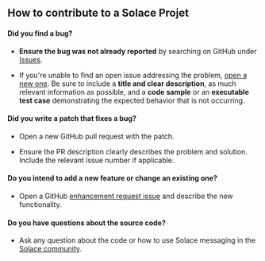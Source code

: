 ## How to contribute to a Solace Projet

#### **Did you find a bug?**

* **Ensure the bug was not already reported** by searching on GitHub under [Issues](https://github.com/SolaceServices/sempv2-interface/issues).

* If you're unable to find an open issue addressing the problem, [open a new one](https://github.com/SolaceServices/sempv2-interface/issues/new). Be sure to include a **title and clear description**, as much relevant information as possible, and a **code sample** or an **executable test case** demonstrating the expected behavior that is not occurring.

#### **Did you write a patch that fixes a bug?**

* Open a new GitHub pull request with the patch.

* Ensure the PR description clearly describes the problem and solution. Include the relevant issue number if applicable.

#### **Do you intend to add a new feature or change an existing one?**

* Open a GitHub [enhancement request issue](https://github.com/SolaceServices/sempv2-interface/issues/new) and describe the new functionality.

#### **Do you have questions about the source code?**

* Ask any question about the code or how to use Solace messaging in the [Solace community](http://dev.solace.com/community/).
